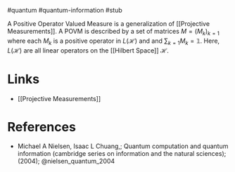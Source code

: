 
#quantum #quantum-information #stub 

A Positive Operator Valued Measure is a generalization of [[Projective Measurements]].
A POVM is described by a set of matrices  $M=(M_k)_{k=1}$ where each $M_k$ is a positive operator in $L(\mathcal{H})$ and and $\sum_{k=1} M_k = \mathbb{1}$. Here, $L(\mathcal{H})$ are all linear operators on the [[Hilbert Space]] $\mathcal{H}$.
# Links
- [[Projective Measurements]]

# References
-  Michael A Nielsen, Isaac L Chuang,; Quantum computation and quantum information (cambridge series on information and the natural sciences); (2004);  @nielsen_quantum_2004 
